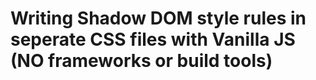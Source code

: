# Writing Shadow DOM style rules in seperate CSS files with Vanilla JS (NO frameworks or build tools)